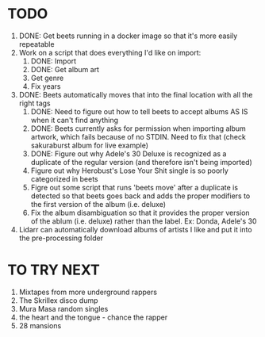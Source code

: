 # TODO

1. DONE: Get beets running in a docker image so that it's more easily repeatable
2. Work on a script that does everything I'd like on import:
   1. DONE: Import
   2. DONE: Get album art
   3. Get genre
   4. Fix years
3. DONE: Beets automatically moves that into the final location with all the right tags
   1. DONE: Need to figure out how to tell beets to accept albums AS IS when it can't find anything
   2. DONE: Beets currently asks for permission when importing album artwork, which fails because of no STDIN. Need to fix that (check sakuraburst album for live example)
   3. DONE: Figure out why Adele's 30 Deluxe is recognized as a duplicate of the regular version (and therefore isn't being imported)
   4. Figure out why Herobust's Lose Your Shit single is so poorly categorized in beets
   5. Figre out some script that runs 'beets move' after a duplicate is detected so that beets goes back and adds the proper modifiers to the first version of the album (i.e. deluxe)
   6. Fix the album disambiguation so that it provides the proper version of the ablum (i.e. deluxe) rather than the label. Ex: Donda, Adele's 30
4. Lidarr can automatically download albums of artists I like and put it into the pre-processing folder

# TO TRY NEXT

1. Mixtapes from more underground rappers
2. The Skrillex disco dump
3. Mura Masa random singles
4. the heart and the tongue - chance the rapper
5. 28 mansions
